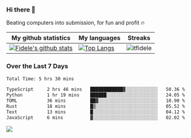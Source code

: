 ### Hi there 👋
<p>Beating computers into submission, for fun and profit 🔥</p>

|My github statistics|My languages|Streaks|
|-|-|-|
|[![Fidele's github stats](https://github-readme-stats.vercel.app/api?username=itfidele&count_private=true&show_icons=true&theme=dark&hide_title=true)](https://github.com/itfidele)|[![Top Langs](https://github-readme-stats.vercel.app/api/top-langs/?username=itfidele&show_icons=true&langs_count=8&theme=dark&layout=compact&hide_title=true)](https://github.com/itfidele)|![itfidele](https://github-readme-streak-stats.herokuapp.com/?user=itfidele&theme=dark)

### Over the Last 7 Days
<!--START_SECTION:waka-->

```txt
Total Time: 5 hrs 30 mins

TypeScript     2 hrs 46 mins   ████████████▓░░░░░░░░░░░░   50.36 %
Python         1 hr 19 mins    ██████░░░░░░░░░░░░░░░░░░░   24.05 %
TOML           36 mins         ██▓░░░░░░░░░░░░░░░░░░░░░░   10.90 %
Rust           18 mins         █▒░░░░░░░░░░░░░░░░░░░░░░░   05.52 %
Text           13 mins         █░░░░░░░░░░░░░░░░░░░░░░░░   04.12 %
JavaScript     6 mins          ▓░░░░░░░░░░░░░░░░░░░░░░░░   02.02 %
```

<!--END_SECTION:waka-->



![](https://komarev.com/ghpvc/?username=itfidele)
